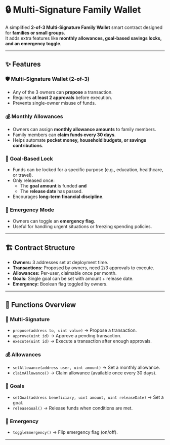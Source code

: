 # 🔒 Multi-Signature Family Wallet

A simplified **2-of-3 Multi-Signature Family Wallet** smart contract designed for **families or small groups**.  
It adds extra features like **monthly allowances, goal-based savings locks, and an emergency toggle**.

---

## ✨ Features
   
### 🛡️ Multi-Signature Wallet (2-of-3)

- Any of the 3 owners can **propose** a transaction.
- Requires **at least 2 approvals** before execution.
- Prevents single-owner misuse of funds.

### 💰 Monthly Allowances

- Owners can assign **monthly allowance amounts** to family members.
- Family members can **claim funds every 30 days**.
- Helps automate **pocket money, household budgets, or savings contributions**.

### 🎯 Goal-Based Lock

- Funds can be locked for a specific purpose (e.g., education, healthcare, or travel).
- Only released once:
  - The **goal amount** is funded **and**
  - The **release date** has passed.
- Encourages **long-term financial discipline**.

### 🚨 Emergency Mode

- Owners can toggle an **emergency flag**.
- Useful for handling urgent situations or freezing spending policies.

---

## 🏗️ Contract Structure

- **Owners:** 3 addresses set at deployment time.
- **Transactions:** Proposed by owners, need 2/3 approvals to execute.
- **Allowances:** Per-user, claimable once per month.
- **Goals:** Single goal can be set with amount + release date.
- **Emergency:** Boolean flag toggled by owners.

---

## 📜 Functions Overview

### 🔑 Multi-Signature

- `propose(address to, uint value)` → Propose a transaction.
- `approve(uint id)` → Approve a pending transaction.
- `execute(uint id)` → Execute a transaction after enough approvals.

### 💰 Allowances

- `setAllowance(address user, uint amount)` → Set a monthly allowance.
- `claimAllowance()` → Claim allowance (available once every 30 days).

### 🎯 Goals

- `setGoal(address beneficiary, uint amount, uint releaseDate)` → Set a goal.
- `releaseGoal()` → Release funds when conditions are met.

### 🚨 Emergency

- `toggleEmergency()` → Flip emergency flag (on/off).

---
